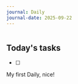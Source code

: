```yaml
---
journal: Daily
journal-date: 2025-09-22
---
```


```calendar-nav
```
## Today's tasks
- [ ]
My first Daily, nice!